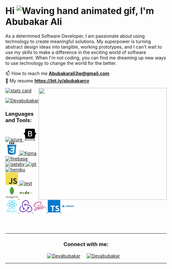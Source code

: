 <h1 align="start">Hi <img src="https://raw.githubusercontent.com/nixin72/nixin72/master/wave.gif" 
         alt="Waving hand animated gif"
         height="45"
         width="45" />, I'm Abubakar Ali</h1>
<p align="start">
As a determined Software Developer, I am passionate about using technology to create meaningful solutions. My superpower is turning abstract design ideas into tangible, working prototypes, and I can't wait to use my skills to make a difference in the exciting world of software development. When I'm not coding, you can find me dreaming up new ways to use technology to change the world for the better.
</p>

📫 How to reach me **Abubakarali3w@gmail.com** <br/>
🚀 My resume **https://bit.ly/abubakarcv**

<p>
<a align= "center" href="https://github.com/Devabubakar">
<img alt= "stats card" height="200px" width="400" src="https://github-readme-streak-stats.herokuapp.com/?user=Devabubakar&theme=radical">
<img align="right" height="350" width="400" src="https://media.giphy.com/media/u2pmTWUi0MXjyrMaVj/giphy.gif" /> </a>
</p>


<p align="left"> <a href="https://twitter.com/Devabubakar" target="blank"><img src="https://img.shields.io/twitter/follow/Devabubakar?logo=twitter&style=for-the-badge" alt="Devabubakar" /></a> </p>

<h3 align="left">Languages and Tools:</h3>
<p align="left"> <a href="https://azure.microsoft.com/en-in/" target="_blank" rel="noreferrer"> <img src="https://www.vectorlogo.zone/logos/microsoft_azure/microsoft_azure-icon.svg" alt="azure" width="40" height="40"/> </a> <a href="https://getbootstrap.com" target="_blank" rel="noreferrer"> <img src="https://raw.githubusercontent.com/devicons/devicon/master/icons/bootstrap/bootstrap-plain-wordmark.svg" alt="bootstrap" width="40" height="40"/> </a> <a href="https://www.w3schools.com/css/" target="_blank" rel="noreferrer"> <img src="https://raw.githubusercontent.com/devicons/devicon/master/icons/css3/css3-original-wordmark.svg" alt="css3" width="40" height="40"/> </a> <a href="https://www.figma.com/" target="_blank" rel="noreferrer"> <img src="https://www.vectorlogo.zone/logos/figma/figma-icon.svg" alt="figma" width="40" height="40"/> </a> <a href="https://firebase.google.com/" target="_blank" rel="noreferrer"> <img src="https://www.vectorlogo.zone/logos/firebase/firebase-icon.svg" alt="firebase" width="40" height="40"/> </a> <a href="https://www.gatsbyjs.com/" target="_blank" rel="noreferrer"> <img src="https://www.vectorlogo.zone/logos/gatsbyjs/gatsbyjs-icon.svg" alt="gatsby" width="40" height="40"/> </a> <a href="https://git-scm.com/" target="_blank" rel="noreferrer"> <img src="https://www.vectorlogo.zone/logos/git-scm/git-scm-icon.svg" alt="git" width="40" height="40"/> </a> <a href="https://heroku.com" target="_blank" rel="noreferrer"> <img src="https://www.vectorlogo.zone/logos/heroku/heroku-icon.svg" alt="heroku" width="40" height="40"/> </a> <a href="https://developer.mozilla.org/en-US/docs/Web/JavaScript" target="_blank" rel="noreferrer"> <img src="https://raw.githubusercontent.com/devicons/devicon/master/icons/javascript/javascript-original.svg" alt="javascript" width="40" height="40"/> </a> <a href="https://jestjs.io" target="_blank" rel="noreferrer"> <img src="https://www.vectorlogo.zone/logos/jestjsio/jestjsio-icon.svg" alt="jest" width="40" height="40"/> </a> <a href="https://www.mongodb.com/" target="_blank" rel="noreferrer"> <img src="https://raw.githubusercontent.com/devicons/devicon/master/icons/mongodb/mongodb-original-wordmark.svg" alt="mongodb" width="40" height="40"/> </a> <a href="https://nodejs.org" target="_blank" rel="noreferrer"> <img src="https://raw.githubusercontent.com/devicons/devicon/master/icons/nodejs/nodejs-original-wordmark.svg" alt="nodejs" width="40" height="40"/> </a> <a href="https://reactjs.org/" target="_blank" rel="noreferrer"> <img src="https://raw.githubusercontent.com/devicons/devicon/master/icons/react/react-original-wordmark.svg" alt="react" width="40" height="40"/> </a> <a href="https://redux.js.org" target="_blank" rel="noreferrer"> <img src="https://raw.githubusercontent.com/devicons/devicon/master/icons/redux/redux-original.svg" alt="redux" width="40" height="40"/> </a> <a href="https://sass-lang.com" target="_blank" rel="noreferrer"> <img src="https://raw.githubusercontent.com/devicons/devicon/master/icons/sass/sass-original.svg" alt="sass" width="40" height="40"/> </a> <a href="https://www.typescriptlang.org/" target="_blank" rel="noreferrer"> <img src="https://raw.githubusercontent.com/devicons/devicon/master/icons/typescript/typescript-original.svg" alt="typescript" width="40" height="40"/> </a> <a href="https://webpack.js.org" target="_blank" rel="noreferrer"> <img src="https://raw.githubusercontent.com/devicons/devicon/d00d0969292a6569d45b06d3f350f463a0107b0d/icons/webpack/webpack-original-wordmark.svg" alt="webpack" width="40" height="40"/> </a> </p>




<br><br>
<hr>

<h3 align="center">Connect with me:</h3>
<p align="center">
<a href="https://twitter.com/Devabubakar" target="blank"><img align="center" src="https://img.icons8.com/cute-clipart/64/000000/twitter.png" alt="Devabubakar" height="50" width="50" /></a> &nbsp;&nbsp;&nbsp;
<a href="https://www.linkedin.com/in/Devabubakar/" target="blank"><img align="center" src="https://img.icons8.com/cute-clipart/64/000000/linkedin.png" alt="Devabubakar" height="50" width="50" /></a>&nbsp;&nbsp;&nbsp;&nbsp;
</p>

<hr>

